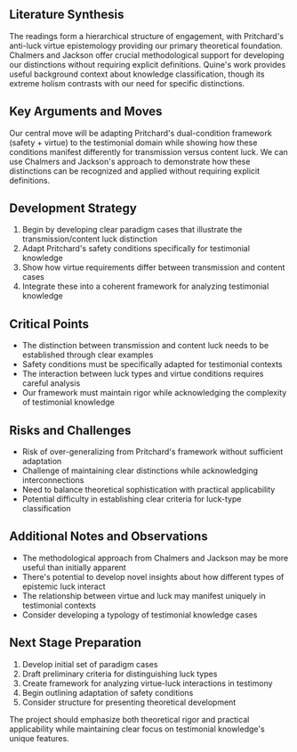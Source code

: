## Literature Synthesis

The readings form a hierarchical structure of engagement, with Pritchard's anti-luck virtue epistemology providing our primary theoretical foundation. Chalmers and Jackson offer crucial methodological support for developing our distinctions without requiring explicit definitions. Quine's work provides useful background context about knowledge classification, though its extreme holism contrasts with our need for specific distinctions.

## Key Arguments and Moves

Our central move will be adapting Pritchard's dual-condition framework (safety + virtue) to the testimonial domain while showing how these conditions manifest differently for transmission versus content luck. We can use Chalmers and Jackson's approach to demonstrate how these distinctions can be recognized and applied without requiring explicit definitions.

## Development Strategy

1. Begin by developing clear paradigm cases that illustrate the transmission/content luck distinction
2. Adapt Pritchard's safety conditions specifically for testimonial knowledge
3. Show how virtue requirements differ between transmission and content cases
4. Integrate these into a coherent framework for analyzing testimonial knowledge

## Critical Points

* The distinction between transmission and content luck needs to be established through clear examples
* Safety conditions must be specifically adapted for testimonial contexts
* The interaction between luck types and virtue conditions requires careful analysis
* Our framework must maintain rigor while acknowledging the complexity of testimonial knowledge

## Risks and Challenges

* Risk of over-generalizing from Pritchard's framework without sufficient adaptation
* Challenge of maintaining clear distinctions while acknowledging interconnections
* Need to balance theoretical sophistication with practical applicability
* Potential difficulty in establishing clear criteria for luck-type classification

## Additional Notes and Observations

* The methodological approach from Chalmers and Jackson may be more useful than initially apparent
* There's potential to develop novel insights about how different types of epistemic luck interact
* The relationship between virtue and luck may manifest uniquely in testimonial contexts
* Consider developing a typology of testimonial knowledge cases

## Next Stage Preparation

1. Develop initial set of paradigm cases
2. Draft preliminary criteria for distinguishing luck types
3. Create framework for analyzing virtue-luck interactions in testimony
4. Begin outlining adaptation of safety conditions
5. Consider structure for presenting theoretical development

The project should emphasize both theoretical rigor and practical applicability while maintaining clear focus on testimonial knowledge's unique features.